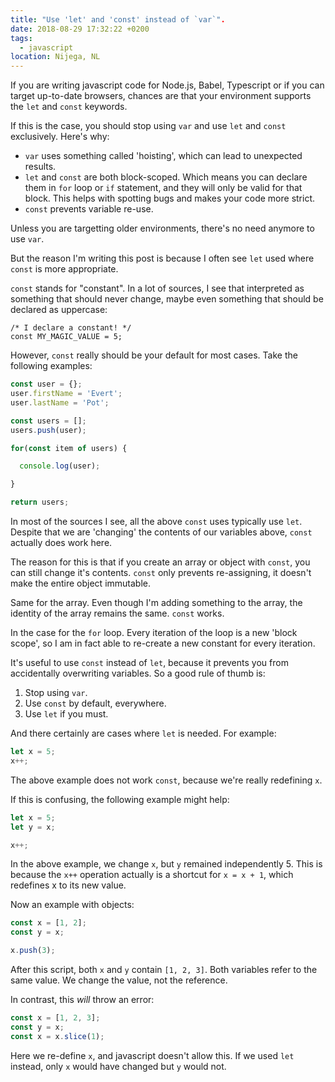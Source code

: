 ```yaml
---
title: "Use 'let' and 'const' instead of `var`".
date: 2018-08-29 17:32:22 +0200
tags:
  - javascript
location: Nijega, NL
---
```


If you are writing javascript code for Node.js, Babel, Typescript or if you can
target up-to-date browsers, chances are that your environment supports the `let`
and `const` keywords.

If this is the case, you should stop using `var` and use `let` and `const`
exclusively. Here's why:

* `var` uses something called 'hoisting', which can lead to unexpected results.
* `let` and `const` are both block-scoped. Which means you can declare them in
  `for` loop or `if` statement, and they will only be valid for that block. This
  helps with spotting bugs and makes your code more strict.
* `const` prevents variable re-use.

Unless you are targetting older environments, there's no need anymore to use
`var`.

But the reason I'm writing this post is because I often see `let` used where
`const` is more appropriate.

`const` stands for "constant". In a lot of sources, I see that interpreted as
something that should never change, maybe even something that should be
declared as uppercase:

    /* I declare a constant! */
    const MY_MAGIC_VALUE = 5;

However, `const` really should be your default for most cases. Take the
following examples:

```javascript
const user = {};
user.firstName = 'Evert';
user.lastName = 'Pot';

const users = [];
users.push(user);

for(const item of users) {

  console.log(user);

}

return users;
```

In most of the sources I see, all the above `const` uses typically use `let`.
Despite that we are 'changing' the contents of our variables above, `const`
actually does work here.

The reason for this is that if you create an array or object with `const`, you
can still change it's contents. `const` only prevents re-assigning, it doesn't
make the entire object immutable.

Same for the array. Even though I'm adding something to the array, the identity
of the array remains the same. `const` works.

In the case for the `for` loop. Every iteration of the loop is a new
'block scope', so I am in fact able to re-create a new constant for every
iteration.

It's useful to use `const` instead of `let`, because it prevents you from
accidentally overwriting variables. So a good rule of thumb is:

1. Stop using `var`.
2. Use `const` by default, everywhere.
3. Use `let` if you must.

And there certainly are cases where `let` is needed. For example:

```javascript
let x = 5;
x++;
```

The above example does not work `const`, because we're really redefining `x`.

If this is confusing, the following example might help:

```javascript
let x = 5;
let y = x;

x++;
```

In the above example, we change `x`, but `y` remained independently 5. This
is because the `x++` operation actually is a shortcut for `x = x + 1`, which
redefines x to its new value.

Now an example with objects:

```javascript
const x = [1, 2];
const y = x;

x.push(3);
```

After this script, both `x` and `y` contain `[1, 2, 3]`. Both variables refer
to the same value. We change the value, not the reference.

In contrast, this _will_ throw an error:

```javascript
const x = [1, 2, 3];
const y = x;
const x = x.slice(1);
```

Here we re-define `x`, and javascript doesn't allow this. If we used `let`
instead, only `x` would have changed but `y` would not.

[1]: https://caniuse.com/#search=let
[2]: https://developer.mozilla.org/en-US/docs/Web/JavaScript/Reference/Statements/var#var_hoisting
